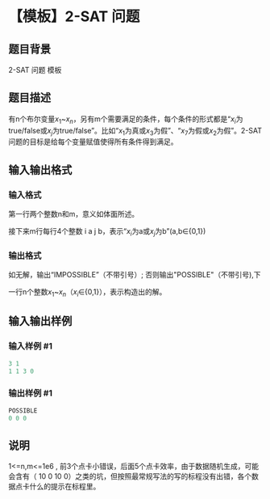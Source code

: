 # 【模板】2-SAT 问题

## 题目背景

2-SAT 问题 模板

## 题目描述

有n个布尔变量$x_1$~$x_n$，另有m个需要满足的条件，每个条件的形式都是“$x_i$为true/false或$x_j$为true/false”。比如“$x_1$为真或$x_3$为假”、“$x_7$为假或$x_2$为假”。2-SAT 问题的目标是给每个变量赋值使得所有条件得到满足。

## 输入输出格式

### 输入格式

第一行两个整数n和m，意义如体面所述。

接下来m行每行4个整数 i a j b，表示“$x_i$为a或$x_j$为b”(a,b∈{0,1})

### 输出格式

如无解，输出“IMPOSSIBLE”（不带引号）; 否则输出"POSSIBLE"（不带引号),下

一行n个整数$x_1$~$x_n$（$x_i$∈{0,1}），表示构造出的解。

## 输入输出样例

### 输入样例 #1

```cpp
3 1
1 1 3 0
```


### 输出样例 #1

```cpp
POSSIBLE
0 0 0
```


## 说明

1<=n,m<=1e6 , 前3个点卡小错误，后面5个点卡效率，由于数据随机生成，可能会含有（ 10 0 10 0）之类的坑，但按照最常规写法的写的标程没有出错，各个数据点卡什么的提示在标程里。

